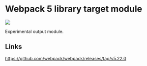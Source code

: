 # Webpack 5 library target module

[![](https://img.shields.io/endpoint?url=https://raw.githubusercontent.com/cncolder/demo/master/shields/codesandbox.json)](https://githubbox.com/cncolder/demo/tree/master/webpack/library-target-module)

Experimental output module.

## Links

https://github.com/webpack/webpack/releases/tag/v5.22.0
